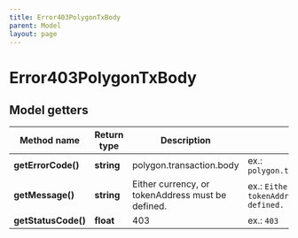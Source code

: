 ```yaml
---
title: Error403PolygonTxBody
parent: Model
layout: page
---
```


# Error403PolygonTxBody

## Model getters

Method name | Return type | Description | Notes
------------ | ------------- | ------------- | -------------
**getErrorCode()** | **string** | polygon.transaction.body | ex.: `polygon.transaction.body`
**getMessage()** | **string** | Either currency, or tokenAddress must be defined. | ex.: `Either currency, or tokenAddress must be defined.`
**getStatusCode()** | **float** | 403 | ex.: `403`


